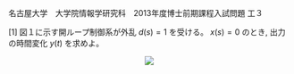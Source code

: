 名古屋大学　大学院情報学研究科　2013年度博士前期課程入試問題 工３

\[1] 図１に示す開ループ制御系が外乱 $d(s) = 1$ を受ける。 $x(s) = 0$ のとき, 出力の時間変化 $y(t)$ を求めよ。

<p align="center">
    <img src="https://gcdnb.pbrd.co/images/2Ij6S3uRzKYr.png?o=1"/>
</p>
